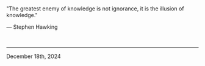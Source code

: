 
<br>

"The greatest enemy of knowledge is not ignorance, it is the illusion of knowledge."

― Stephen Hawking
 
</br>

---
December 18th, 2024
